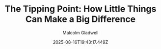 ---
title: "The Tipping Point: How Little Things Can Make a Big Difference"
date: "2025-08-16T19:43:17.449Z"
author: "Malcolm Gladwell"
read_year: "NO"
recommendation: '3'
url: /bookshelf/the-tipping-point-how-little-things-can-make-a-big-difference
---